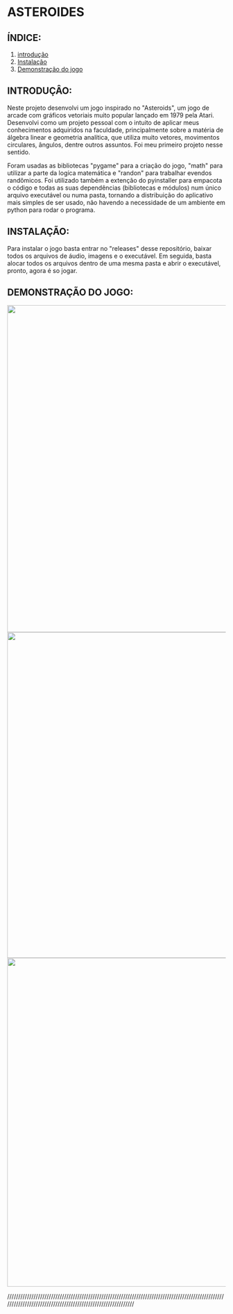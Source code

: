 # ASTEROIDES

## ÍNDICE:

1. [introdução](#INTRODUÇÃO)
2. [Instalação](#INSTALAÇÃO)
3. [Demonstração do jogo](#DEMONSTRAÇÃO-DO-JOGO)

## INTRODUÇÂO:

Neste projeto desenvolvi um jogo inspirado no "Asteroids", um jogo de arcade com gráficos vetoriais muito popular lançado em 1979 pela Atari. Desenvolvi como um projeto pessoal com o intuito de aplicar meus conhecimentos adquiridos na faculdade, principalmente sobre a matéria de álgebra linear e geometria analítica, que utiliza muito vetores, movimentos circulares, ângulos, dentre outros assuntos. Foi meu primeiro projeto nesse sentido. 

Foram usadas as bibliotecas "pygame" para a criação do jogo, "math" para utilizar a parte da logíca matemática e "randon" para trabalhar evendos randômicos. Foi utilizado também a extenção do pyinstaller para empacota o código e todas as suas dependências (bibliotecas e módulos) num único arquivo executável ou numa pasta, tornando a distribuição do aplicativo mais simples de ser usado, não havendo a necessidade de um ambiente em python para rodar o programa.

## INSTALAÇÃO:

Para instalar o jogo basta entrar no "releases" desse repositório, baixar todos os arquivos de áudio, imagens e o executável. Em seguida, basta alocar todos os arquivos dentro de uma mesma pasta e abrir o executável, pronto, agora é so jogar.

## DEMONSTRAÇÃO DO JOGO:

<div align = "center">
  <img width="1282" height="753" alt="1" src="https://github.com/user-attachments/assets/94634ee9-3637-4063-9705-2138a487cc68" />
</div> 

<div align = "center">
  <img width="1281" height="750" alt="2" src="https://github.com/user-attachments/assets/bcaa222a-bf5c-46f4-a9e3-6db9182ece30" />
</div> 

<div align = "center">
  <img width="1279" height="757" alt="3" src="https://github.com/user-attachments/assets/ca399b0c-3a90-41ab-94ff-788dcddaee01" />
</div> 


/////////////////////////////////////////////////////////////////////////////////////////////////////////////////////////////////////////////////////////////
